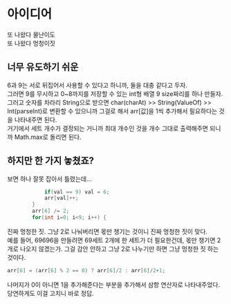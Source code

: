 # 아이디어
또 나왔다 물난이도   
또 나왔다 멍청이짓

## 너무 유도하기 쉬운
6과 9는 서로 뒤집어서 사용할 수 있다고 하니까, 둘을 대충 같다고 두자.   
그러면 9를 무시하고 0~8까지를 저장할 수 있는 int형 배열 9 size짜리를 하나 만들자.   
그러고 숫자를 차라리 String으로 받으면 char(charAt) >> String(ValueOf) >> Int(parseInt)로 변환할 수 있으니까
그걸로 해서 arr[값]을 1씩 추가해서 필요하다는 것을 나타내주면 된다.   
거기에서 세트 개수가 결정되는 거니까 최대 개수인 것을 개수 그대로 출력해주면 되니까 Math.max로 돌리면 된다.   

## 하지만 한 가지 놓쳤죠?
보면 하나 잘못 잡아서 틀렸는데...

```JAVA
            if(val == 9) val = 6;
            arr[val]++;
        }
        arr[6] /= 2;
        for(int i=0; i<9; i++) {
```

진짜 멍청한 짓. 그냥 2로 나눠버리면 몫만 챙기는 것이니 진짜 멍청한 짓이 맞다.   
예를 들어, 69696을 만들려면 69세트 2개에 한 세트가 더 필요한건데, 몫만 챙기면 2개로 나오지 않겠는가.
그걸 감안 안하고 그냥 2로 나누기만 하면 그냥 멍청한 짓 하는 것이다.

```JAVA
arr[6] = (arr[6] % 2 == 0) ? arr[6]/2 : arr[6]/2+1;
```

나머지가 0이 아니면 1을 추가해준다는 부분을 추가해서 삼항 연산자로 나타내주었다. 당연하게도 이걸 고치니 바로 정답.
